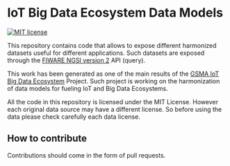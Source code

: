 # IoT Big Data Ecosystem Data Models

[![MIT license][license-image]][license-url]

This repository contains code that allows to expose different harmonized datasets useful for different applications.
Such datasets are exposed through the [FIWARE NGSI version 2](http://fiware.github.io/context.Orion/api/v2/) API (query).

This work has been generated as one of the main results of the
[GSMA IoT Big Data Ecosystem](http://www.gsma.com/connectedliving/connected-living-mobilising-the-internet-of-things/) Project.
Such project is working on the harmonization of data models for fueling IoT and Big Data Ecosystems. 

All the code in this repository is licensed under the MIT License. However each original data source may have a different license.
So before using the data please check carefully each data license.

## How to contribute

Contributions should come in the form of pull requests. 

[license-image]: https://img.shields.io/badge/license-MIT-blue.svg
[license-url]: https://github.com/Fiware/tools.Md2pdf/blob/master/LICENSE